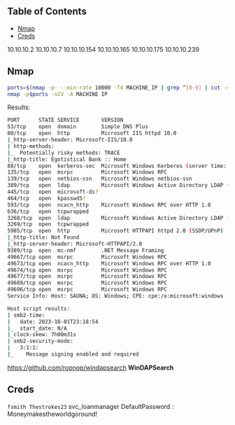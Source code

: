 ## Table of Contents

  - [Nmap](#Nmap)
  - [Creds](#Creds)

10.10.10.2
10.10.10.7
10.10.10.154
10.10.10.165
10.10.10.175
10.10.10.239


## Nmap
```bash
ports=$(nmap -p- --min-rate 10000 -T4 MACHINE_IP | grep ^[0-9] | cut -d '/' -f1 | tr '\n' ',' | sed s/,$//)
nmap -p$ports -sCV -A MACHINE IP
```

Results:
```bash
PORT      STATE SERVICE       VERSION
53/tcp    open  domain        Simple DNS Plus
80/tcp    open  http          Microsoft IIS httpd 10.0
|_http-server-header: Microsoft-IIS/10.0
| http-methods: 
|_  Potentially risky methods: TRACE
|_http-title: Egotistical Bank :: Home
88/tcp    open  kerberos-sec  Microsoft Windows Kerberos (server time: 2023-10-01 23:18:04Z)
135/tcp   open  msrpc         Microsoft Windows RPC
139/tcp   open  netbios-ssn   Microsoft Windows netbios-ssn
389/tcp   open  ldap          Microsoft Windows Active Directory LDAP (Domain: EGOTISTICAL-BANK.LOCAL0., Site: Default-First-Site-Name)
445/tcp   open  microsoft-ds?
464/tcp   open  kpasswd5?
593/tcp   open  ncacn_http    Microsoft Windows RPC over HTTP 1.0
636/tcp   open  tcpwrapped
3268/tcp  open  ldap          Microsoft Windows Active Directory LDAP (Domain: EGOTISTICAL-BANK.LOCAL0., Site: Default-First-Site-Name)
3269/tcp  open  tcpwrapped
5985/tcp  open  http          Microsoft HTTPAPI httpd 2.0 (SSDP/UPnP)
|_http-title: Not Found
|_http-server-header: Microsoft-HTTPAPI/2.0
9389/tcp  open  mc-nmf        .NET Message Framing
49667/tcp open  msrpc         Microsoft Windows RPC
49673/tcp open  ncacn_http    Microsoft Windows RPC over HTTP 1.0
49674/tcp open  msrpc         Microsoft Windows RPC
49677/tcp open  msrpc         Microsoft Windows RPC
49689/tcp open  msrpc         Microsoft Windows RPC
49696/tcp open  msrpc         Microsoft Windows RPC
Service Info: Host: SAUNA; OS: Windows; CPE: cpe:/o:microsoft:windows

Host script results:
| smb2-time: 
|   date: 2023-10-01T23:18:54
|_  start_date: N/A
|_clock-skew: 7h00m31s
| smb2-security-mode: 
|   3:1:1: 
|_    Message signing enabled and required

```


https://github.com/ropnop/windapsearch
**WinDAPSearch**


## Creds
`fsmith Thestrokes23`
svc_loanmanager
    DefaultPassword               :  Moneymakestheworldgoround!
